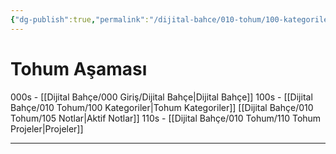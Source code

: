 ```yaml
---
{"dg-publish":true,"permalink":"/dijital-bahce/010-tohum/100-kategoriler/","title":"Tohum Aşaması","tags":["tohum"],"noteIcon":"","created":"2025-03-19T20:58:45.566+03:00","updated":"2025-03-19T21:00:49.584+03:00"}
---
```



# Tohum Aşaması
000s - [[Dijital Bahçe/000 Giriş/Dijital Bahçe\|Dijital Bahçe]]
100s -  [[Dijital Bahçe/010 Tohum/100 Kategoriler\|Tohum Kategoriler]]  [[Dijital Bahçe/010 Tohum/105 Notlar\|Aktif Notlar]]
110s - [[Dijital Bahçe/010 Tohum/110 Tohum Projeler\|Projeler]]




---
